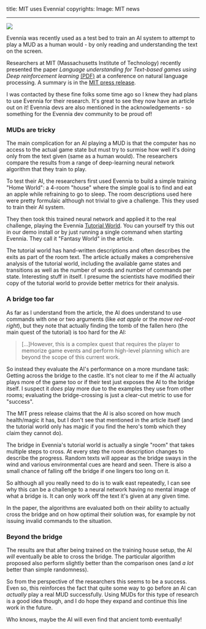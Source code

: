 title: MIT uses Evennia! 
copyrights: Image: MIT news

---

[![](https://2.bp.blogspot.com/-FPg1PS8At3k/VkR7vqSz1LI/AAAAAAAAEco/bKSpvhDxLp0/s320/MIT-Language-Games_0.jpg)](https://2.bp.blogspot.com/-FPg1PS8At3k/VkR7vqSz1LI/AAAAAAAAEco/bKSpvhDxLp0/s1600/MIT-Language-Games_0.jpg)

[](https://www.blogger.com/)Evennia was recently used as a test bed to train an AI system to attempt to play a MUD as a human would - by only reading and understanding the text on the screen.  
  
Researchers at MIT (Massachusetts Institute of Technology) recently presented the paper _Language understanding for Text-based games using Deep reinforcement learning_ [(PDF)](https://arxiv.org/pdf/1506.08941.pdf) at a conference on natural language processing. A summary is in the [MIT press release](http://news.mit.edu/2015/learning-language-playing-computer-games-0924#_msocom_1).  
  
I was contacted by these fine folks some time ago so I knew they had plans to use Evennia for their research. It's great to see they now have an article out on it! Evennia devs are also mentioned in the acknowledgements - so something for the Evennia dev community to be proud of!   
  

### MUDs are tricky

The main complication for an AI playing a MUD is that the computer has no access to the actual game state but must try to surmise how well it's doing only from the text given (same as a human would). The researchers compare the results from a range of deep-learning neural network algorithm that they train to play.  
  
To test their AI, the researchers first used Evennia to build a simple training "Home World": a 4-room "house" where the simple goal is to find and eat an apple while refraining to go to sleep. The room descriptions used here were pretty formulaic although not trivial to give a challenge. This they used to train their AI system.  
  
They then took this trained neural network and applied it to the real challenge, playing the Evennia [Tutorial World](https://github.com/evennia/evennia/wiki/Tutorial%20World%20Introduction). You can yourself try this out in our demo install or by just running a single command when starting Evennia. They call it "Fantasy World" in the article.  
  
The tutorial world has hand-written descriptions and often describes the exits as part of the room text. The article actually makes a comprehensive analysis of the tutorial world, including the available game states and transitions as well as the number of words and number of commands per state. Interesting stuff in itself. I presume the scientists have modified their copy of the tutorial world to provide better metrics for their analysis.  
  

### A bridge too far

As far as I understand from the article, the AI does understand to use commands with one or two arguments (like _eat apple_ or the _move red-root right_), but they note that actually finding the tomb of the fallen hero (the main quest of the tutorial) is too hard for the AI:  
  

> [...]However, this is a complex quest that requires the player to memorize game events and perform high-level planning which are beyond the scope of this current work.

So instead they evaluate the AI's performance on a more mundane task: Getting across the bridge to the castle. It's not clear to me if the AI actually plays more of the game too or if their test just exposes the AI to the bridge itself. I suspect it _does_ play more due to the examples they use from other rooms; evaluating the bridge-crossing is just a clear-cut metric to use for "success".  
  
The MIT press release claims that the AI is also scored on how much health/magic it has, but I don't see that mentioned in the article itself (and the tutorial world only has magic if you find the hero's tomb which they claim they cannot do).  
  
The bridge in Evennia's tutorial world is actually a single "room" that takes multiple steps to cross. At every step the room description changes to describe the progress. Random texts will appear as the bridge sways in the wind and various environmental cues are heard and seen. There is also a small chance of falling off the bridge if one lingers too long on it.  
  
So although all you really need to do is to walk east repeatedly, I can see why this can be a challenge to a neural network having no mental image of what a bridge is. It can only work off the text it's given at any given time.  
  
In the paper, the algorithms are evaluated both on their ability to actually cross the bridge and on how optimal their solution was, for example by not issuing invalid commands to the situation.  
  

### Beyond the bridge

The results are that after being trained on the training house setup, the AI _will_ eventually be able to cross the bridge. The particular algorithm proposed also perform slightly better than the comparison ones (and _a lot_ better than simple randomness).  
  
So from the perspective of the researchers this seems to be a success. Even so, this reinforces the fact that quite some way to go before an AI can *actually* play a real MUD successfully. Using MUDs for this type of research is a good idea though, and I do hope they expand and continue this line work in the future.  
  
Who knows, maybe the AI will even find that ancient tomb eventually!  